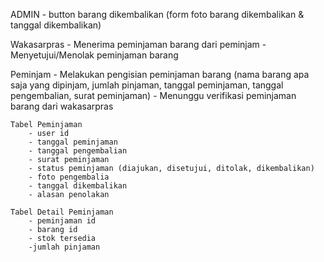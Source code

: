 
ADMIN
    <!-- - buat akun user dan role peminjam -->
    <!-- - input data barang (nama, foto, jumlah, jenis barang) -->
    - button barang dikembalikan (form foto barang dikembalikan & tanggal dikembalikan)

Wakasarpras
    - Menerima peminjaman barang dari peminjam
    - Menyetujui/Menolak peminjaman barang
    
Peminjam
    - Melakukan pengisian peminjaman barang (nama barang apa saja yang dipinjam, jumlah pinjaman, tanggal peminjaman, tanggal pengembalian, surat peminjaman)
    - Menunggu verifikasi peminjaman barang dari wakasarpras

    Tabel Peminjaman
        - user id
        - tanggal peminjaman
        - tanggal pengembalian
        - surat peminjaman
        - status peminjaman (diajukan, disetujui, ditolak, dikembalikan)
        - foto pengembalia
        - tanggal dikembalikan
        - alasan penolakan

    Tabel Detail Peminjaman
        - peminjaman id
        - barang id
        - stok tersedia
        -jumlah pinjaman